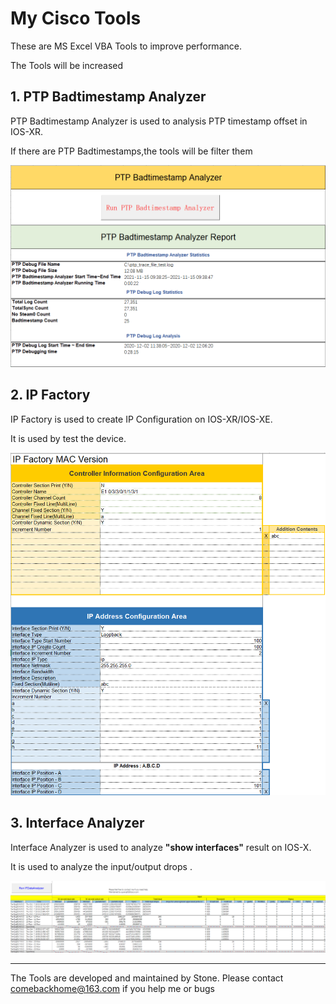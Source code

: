 # My Cisco Tools

These are MS Excel VBA Tools to improve performance.

The Tools will be increased 

## 1. PTP Badtimestamp Analyzer

PTP Badtimestamp Analyzer is used to analysis PTP timestamp offset in IOS-XR.

If there are PTP Badtimestamps,the tools will be filter them 

![image-20211115093909529](README.assets/image-20211115093909529.png) 

 

## 2. IP Factory

IP Factory is used to create IP Configuration on IOS-XR/IOS-XE.

It is used by test the device.

![image-20211115094117198](README.assets/image-20211115094117198.png) 



## 3. Interface Analyzer

Interface Analyzer is used to analyze **"show interfaces"** result on IOS-X.

It is used to analyze the input/output drops .

![IF Analyzer](README.assets/03-1-16369398368322.png)

---

The Tools are developed and maintained by Stone. Please contact <comebackhome@163.com> if you help me or bugs

